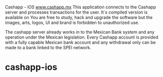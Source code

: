 Cashapp - iOS
www.cashapp.mx
This application connects to the Cashapp server and processes transactions for the user. 
It`s compiled version is available on 
You are free to study, hack and upgrade the software but the images, arts, logos, UI and brand is forbidden to unauthorized use.

The cashapp server already works in to the Mexican Bank system and any operation under the Mexican legislation. Every Cashapp account is provided with a fully capable Mexican bank account and any withdrawal only can be made to a bank linked to the SPEI network.


# cashapp-ios
